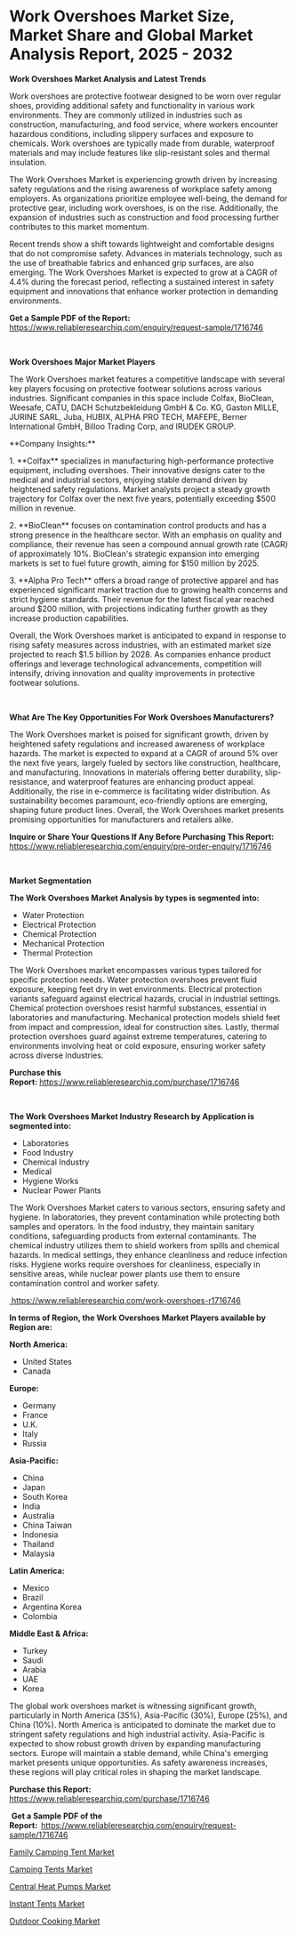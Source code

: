 <p><h1>Work Overshoes Market Size, Market Share and Global Market Analysis Report, 2025 - 2032</h1></p><p><strong>Work Overshoes Market Analysis and Latest Trends</strong></p>
<p><p>Work overshoes are protective footwear designed to be worn over regular shoes, providing additional safety and functionality in various work environments. They are commonly utilized in industries such as construction, manufacturing, and food service, where workers encounter hazardous conditions, including slippery surfaces and exposure to chemicals. Work overshoes are typically made from durable, waterproof materials and may include features like slip-resistant soles and thermal insulation.</p><p>The Work Overshoes Market is experiencing growth driven by increasing safety regulations and the rising awareness of workplace safety among employers. As organizations prioritize employee well-being, the demand for protective gear, including work overshoes, is on the rise. Additionally, the expansion of industries such as construction and food processing further contributes to this market momentum.</p><p>Recent trends show a shift towards lightweight and comfortable designs that do not compromise safety. Advances in materials technology, such as the use of breathable fabrics and enhanced grip surfaces, are also emerging. The Work Overshoes Market is expected to grow at a CAGR of 4.4% during the forecast period, reflecting a sustained interest in safety equipment and innovations that enhance worker protection in demanding environments.</p></p>
<p><strong>Get a Sample PDF of the Report:&nbsp;</strong> <a href="https://www.reliableresearchiq.com/enquiry/request-sample/1716746?utm_campaign=1140&utm_medium=2&utm_source=Github&utm_content=ia&utm_term=25032025&utm_id=work-overshoes">https://www.reliableresearchiq.com/enquiry/request-sample/1716746</a></p>
<p>&nbsp;</p>
<p><strong>Work Overshoes Major Market Players</strong></p>
<p><p>The Work Overshoes market features a competitive landscape with several key players focusing on protective footwear solutions across various industries. Significant companies in this space include Colfax, BioClean, Weesafe, CATU, DACH Schutzbekleidung GmbH & Co. KG, Gaston MILLE, JURINE SARL, Juba, HUBIX, ALPHA PRO TECH, MAFEPE, Berner International GmbH, Billoo Trading Corp, and IRUDEK GROUP.</p><p>**Company Insights:**</p><p>1. **Colfax** specializes in manufacturing high-performance protective equipment, including overshoes. Their innovative designs cater to the medical and industrial sectors, enjoying stable demand driven by heightened safety regulations. Market analysts project a steady growth trajectory for Colfax over the next five years, potentially exceeding $500 million in revenue.</p><p>2. **BioClean** focuses on contamination control products and has a strong presence in the healthcare sector. With an emphasis on quality and compliance, their revenue has seen a compound annual growth rate (CAGR) of approximately 10%. BioClean's strategic expansion into emerging markets is set to fuel future growth, aiming for $150 million by 2025.</p><p>3. **Alpha Pro Tech** offers a broad range of protective apparel and has experienced significant market traction due to growing health concerns and strict hygiene standards. Their revenue for the latest fiscal year reached around $200 million, with projections indicating further growth as they increase production capabilities.</p><p>Overall, the Work Overshoes market is anticipated to expand in response to rising safety measures across industries, with an estimated market size projected to reach $1.5 billion by 2028. As companies enhance product offerings and leverage technological advancements, competition will intensify, driving innovation and quality improvements in protective footwear solutions.</p></p>
<p>&nbsp;</p>
<p><strong>What Are The Key Opportunities For Work Overshoes Manufacturers?</strong></p>
<p><p>The Work Overshoes market is poised for significant growth, driven by heightened safety regulations and increased awareness of workplace hazards. The market is expected to expand at a CAGR of around 5% over the next five years, largely fueled by sectors like construction, healthcare, and manufacturing. Innovations in materials offering better durability, slip-resistance, and waterproof features are enhancing product appeal. Additionally, the rise in e-commerce is facilitating wider distribution. As sustainability becomes paramount, eco-friendly options are emerging, shaping future product lines. Overall, the Work Overshoes market presents promising opportunities for manufacturers and retailers alike.</p></p>
<p><strong>Inquire or Share Your Questions If Any Before Purchasing This Report:</strong> <a href="https://www.reliableresearchiq.com/enquiry/pre-order-enquiry/1716746?utm_campaign=1140&utm_medium=2&utm_source=Github&utm_content=ia&utm_term=25032025&utm_id=work-overshoes">https://www.reliableresearchiq.com/enquiry/pre-order-enquiry/1716746</a></p>
<p>&nbsp;</p>
<p><strong>Market Segmentation</strong></p>
<p><strong>The Work Overshoes Market Analysis by types is segmented into:</strong></p>
<p><ul><li>Water Protection</li><li>Electrical Protection</li><li>Chemical Protection</li><li>Mechanical Protection</li><li>Thermal Protection</li></ul></p>
<p><p>The Work Overshoes market encompasses various types tailored for specific protection needs. Water protection overshoes prevent fluid exposure, keeping feet dry in wet environments. Electrical protection variants safeguard against electrical hazards, crucial in industrial settings. Chemical protection overshoes resist harmful substances, essential in laboratories and manufacturing. Mechanical protection models shield feet from impact and compression, ideal for construction sites. Lastly, thermal protection overshoes guard against extreme temperatures, catering to environments involving heat or cold exposure, ensuring worker safety across diverse industries.</p></p>
<p><strong>Purchase this Report:&nbsp;</strong><a href="https://www.reliableresearchiq.com/purchase/1716746?utm_campaign=1140&utm_medium=2&utm_source=Github&utm_content=ia&utm_term=25032025&utm_id=work-overshoes">https://www.reliableresearchiq.com/purchase/1716746</a></p>
<p>&nbsp;</p>
<p><strong>The Work Overshoes Market Industry Research by Application is segmented into:</strong></p>
<p><ul><li>Laboratories</li><li>Food Industry</li><li>Chemical Industry</li><li>Medical</li><li>Hygiene Works</li><li>Nuclear Power Plants</li></ul></p>
<p><p>The Work Overshoes Market caters to various sectors, ensuring safety and hygiene. In laboratories, they prevent contamination while protecting both samples and operators. In the food industry, they maintain sanitary conditions, safeguarding products from external contaminants. The chemical industry utilizes them to shield workers from spills and chemical hazards. In medical settings, they enhance cleanliness and reduce infection risks. Hygiene works require overshoes for cleanliness, especially in sensitive areas, while nuclear power plants use them to ensure contamination control and worker safety.</p></p>
<p><a href="https://www.reliableresearchiq.com/work-overshoes-r1716746?utm_campaign=1140&utm_medium=2&utm_source=Github&utm_content=ia&utm_term=25032025&utm_id=work-overshoes">&nbsp;https://www.reliableresearchiq.com/work-overshoes-r1716746</a></p>
<p><strong>In terms of Region, the Work Overshoes Market Players available by Region are:</strong></p>
<p>
    <p> <strong> North America: </strong>
        <ul>
            <li>United States</li>
            <li>Canada</li>
        </ul>
        </p> 
    <p> <strong> Europe: </strong>
        <ul>
            <li>Germany</li>
            <li>France</li>
            <li>U.K.</li>
            <li>Italy</li>
            <li>Russia</li>
        </ul>
        </p> 
    <p> <strong> Asia-Pacific: </strong>
        <ul>
            <li>China</li>
            <li>Japan</li>
            <li>South Korea</li>
            <li>India</li>
            <li>Australia</li>
            <li>China Taiwan</li>
            <li>Indonesia</li>
            <li>Thailand</li>
            <li>Malaysia</li>
        </ul>
        </p> 
    <p> <strong> Latin America: </strong>
        <ul>
            <li>Mexico</li>
            <li>Brazil</li>
            <li>Argentina Korea</li>
            <li>Colombia</li>
        </ul>
        </p> 
    <p> <strong> Middle East & Africa: </strong>
        <ul>
            <li>Turkey</li>
            <li>Saudi</li>
            <li>Arabia</li>
            <li>UAE</li>
            <li>Korea</li>
        </ul>
    </p>
    </p>
<p><p>The global work overshoes market is witnessing significant growth, particularly in North America (35%), Asia-Pacific (30%), Europe (25%), and China (10%). North America is anticipated to dominate the market due to stringent safety regulations and high industrial activity. Asia-Pacific is expected to show robust growth driven by expanding manufacturing sectors. Europe will maintain a stable demand, while China's emerging market presents unique opportunities. As safety awareness increases, these regions will play critical roles in shaping the market landscape.</p></p>
<p><strong>Purchase this Report: </strong><a href="https://www.reliableresearchiq.com/purchase/1716746?utm_campaign=1140&utm_medium=2&utm_source=Github&utm_content=ia&utm_term=25032025&utm_id=work-overshoes">https://www.reliableresearchiq.com/purchase/1716746</a></p>
<p>&nbsp;<strong>Get a Sample PDF of the Report:&nbsp;&nbsp;</strong><a href="https://www.reliableresearchiq.com/enquiry/request-sample/1716746?utm_campaign=1140&utm_medium=2&utm_source=Github&utm_content=ia&utm_term=25032025&utm_id=work-overshoes">https://www.reliableresearchiq.com/enquiry/request-sample/1716746</a></p>
<p><strong></strong></p>
<p><p><a href="https://github.com/muskoaizahfi/Market-Research-Report-List-1/blob/main/family-camping-tent-market.md?utm_campaign=1140&utm_medium=2&utm_source=Github&utm_content=ia&utm_term=25032025&utm_id=work-overshoes">Family Camping Tent Market</a></p><p><a href="https://github.com/ryantindyaiz/Market-Research-Report-List-1/blob/main/camping-tents-market.md?utm_campaign=1140&utm_medium=2&utm_source=Github&utm_content=ia&utm_term=25032025&utm_id=work-overshoes">Camping Tents Market</a></p><p><a href="https://github.com/motosyuliq/Market-Research-Report-List-1/blob/main/central-heat-pumps-market.md?utm_campaign=1140&utm_medium=2&utm_source=Github&utm_content=ia&utm_term=25032025&utm_id=work-overshoes">Central Heat Pumps Market</a></p><p><a href="https://github.com/spehnluenaru/Market-Research-Report-List-1/blob/main/instant-tents-market.md?utm_campaign=1140&utm_medium=2&utm_source=Github&utm_content=ia&utm_term=25032025&utm_id=work-overshoes">Instant Tents Market</a></p><p><a href="https://github.com/thapabylers2/Market-Research-Report-List-1/blob/main/outdoor-cooking-market.md?utm_campaign=1140&utm_medium=2&utm_source=Github&utm_content=ia&utm_term=25032025&utm_id=work-overshoes">Outdoor Cooking Market</a></p></p>